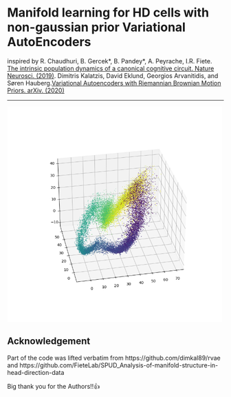 # Manifold learning for HD cells with non-gaussian prior Variational AutoEncoders

inspired by 
R. Chaudhuri, B. Gercek*, B. Pandey*, A. Peyrache, I.R. Fiete. [The intrinsic population dynamics of a canonical cognitive circuit. Nature Neurosci. (2019)](https://www.nature.com/articles/s41593-019-0460-x).
Dimitris Kalatzis, David Eklund, Georgios Arvanitidis, and Søren Hauberg.[Variational Autoencoders with Riemannian Brownian Motion Priors. arXiv. (2020)](https://arxiv.org/abs/2002.05227)
<hr>
<img src="./results/graphs/RVAE_Mouse28-140313_64.png" width="500" height="500">

<h2>Acknowledgement</h2>
Part of the code was lifted verbatim from https://github.com/dimkal89/rvae and https://github.com/FieteLab/SPUD_Analysis-of-manifold-structure-in-head-direction-data

Big thank you for the Authors!!👍

